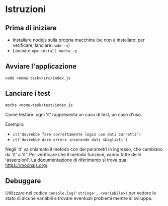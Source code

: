 # Istruzioni

## Prima di iniziare

* Installare nodejs sulla propria macchina (se non è installato: per verificare, lanciare `node -v`)
* Lanciare `npm install mocha -g`

## Avviare l'applicazione

`node <nome-task>/src/index.js`

## Lanciare i test

`mocha <nome-task/test/index.js`

Come testare: ogni 'it' rappresenta un caso di test, un caso d'uso.

Esempio:
* `it('dovrebbe fare correttamente login con dati corretti')`
* `it('dovrebbe dare errore inserendo dati sbagliati')`

Negli 'it' va chiamato il metodo con dei parametri in ingresso, che cambiano da 'it' a 'it'.
Per verificare che il metodo funzioni, vanno fatte delle 'asserzioni'.
La documentazione di riferimento si trova qua: https://mochajs.org/.

## Debuggare

Utilizzare nel codice `console.log('stringa', <variabile>)` per vedere lo stato di alcune variabili
e trovare eventuali problemi mentre si sviluppa.



